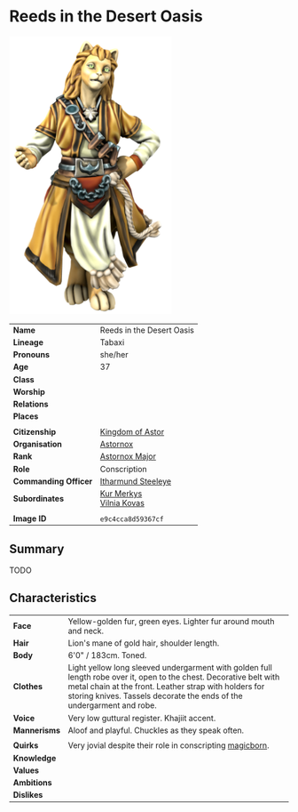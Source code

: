 # Reeds in the Desert Oasis

<img src="https://raw.githubusercontent.com/jesskelsall/astarus-images/main/people/portraits/e9c4cca8d59367cf.png" height="500" />

|||
| --- | --- |
| **Name** | Reeds in the Desert Oasis | character.3
| **Lineage** | Tabaxi |
| **Pronouns** | she/her |
| **Age** | 37 |
| **Class** | |
| **Worship** | |
| **Relations** | |
| **Places** | |
|||
| **Citizenship** | [Kingdom of Astor](../civilisations/kingdom-of-astor/kingdom-of-astor.md) |
| **Organisation** | [Astornox](../organisations/astornox/astornox.md) |
| **Rank** | [Astornox Major](../organisations/astornox/ranks/astornox-major.md) |
| **Role** | Conscription |
| **Commanding Officer** | [Itharmund Steeleye](itharmund-steeleye.md) |
| **Subordinates** | [Kur Merkys](kur-merkys.md)<br>[Vilnia Kovas](vilnia-kovas.md) |
|||
| **Image ID** | `e9c4cca8d59367cf` |

## Summary

TODO

## Characteristics

| | |
| --- | --- |
| **Face** | Yellow-golden fur, green eyes. Lighter fur around mouth and neck. | characteristics.2
| **Hair** | Lion's mane of gold hair, shoulder length. |
| **Body** | 6'0" / 183cm. Toned. |
| **Clothes** | Light yellow long sleeved undergarment with golden full length robe over it, open to the chest. Decorative belt with metal chain at the front. Leather strap with holders for storing knives. Tassels decorate the ends of the undergarment and robe. |
| **Voice** | Very low guttural register. Khajiit accent. |
| **Mannerisms** | Aloof and playful. Chuckles as they speak often. |
| | |
| **Quirks** | Very jovial despite their role in conscripting [magicborn](../civilisations/kingdom-of-astor/magicborn.md). |
| **Knowledge** | |
| **Values** | |
| **Ambitions** | |
| **Dislikes** | |
